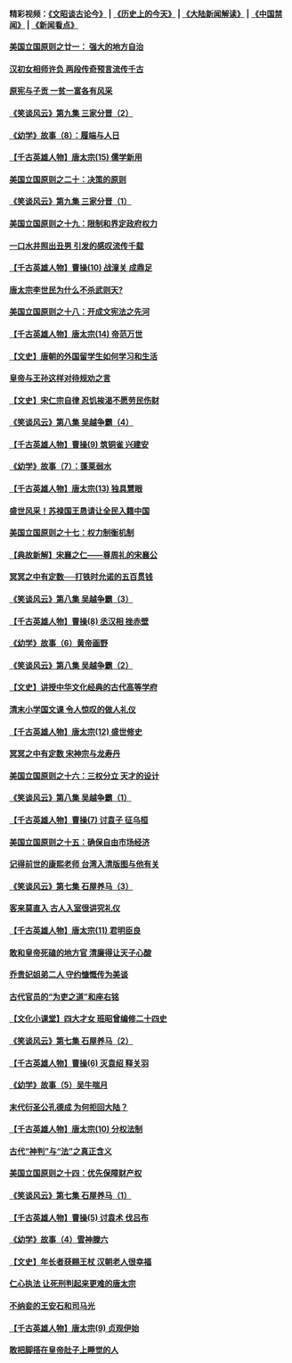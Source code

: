#### 精彩视频：[《文昭谈古论今》](http://45.76.195.252/wenzhao) | [《历史上的今天》](http://45.76.195.252/today-in-history) | [《大陆新闻解读》](http://45.76.195.252/ntdtv-comedy) | [《中国禁闻》](http://45.76.195.252/ntdtv-news) | [《新闻看点》](http://45.76.195.252/news-insight) 

 #### [美国立国原则之廿一： 强大的地方自治](../pages/nsc975/n11036069.md?t=02140937) 

#### [汉初女相师许负 两段传奇预言流传千古](../pages/nsc975/n11035453.md?t=02140937) 

#### [原宪与子贡 一贫一富各有风采](../pages/nsc975/n11013094.md?t=02140937) 

#### [《笑谈风云》第九集 三家分晋（2）](../pages/nsc975/n11028610.md?t=02140937) 

#### [《幼学》故事（8）：履端与人日](../pages/nsc975/n10990550.md?t=02140937) 

#### [【千古英雄人物】唐太宗(15) 儒学新用](../pages/nsc975/n8046225.md?t=02140937) 

#### [美国立国原则之二十：决策的原则](../pages/nsc975/n11034691.md?t=02140937) 

#### [《笑谈风云》第九集 三家分晋（1）](../pages/nsc975/n11028591.md?t=02140937) 

#### [美国立国原则之十九：限制和界定政府权力](../pages/nsc975/n11023895.md?t=02140937) 

#### [一口水井照出丑男 引发的感叹流传千载](../pages/nsc975/n11004598.md?t=02140937) 

#### [【千古英雄人物】曹操(10) 战潼关 成鼎足](../pages/nsc975/n7779963.md?t=02140937) 

#### [唐太宗李世民为什么不杀武则天?](../pages/nsc975/n11034040.md?t=02140937) 

#### [美国立国原则之十八：开成文宪法之先河](../pages/nsc975/n11008526.md?t=02140937) 

#### [【千古英雄人物】唐太宗(14) 帝范万世](../pages/nsc975/n8034234.md?t=02140937) 

#### [【文史】唐朝的外国留学生如何学习和生活](../pages/nsc975/n11010825.md?t=02140937) 

#### [皇帝与王孙这样对待规劝之言](../pages/nsc975/n10994666.md?t=02140937) 

#### [【文史】宋仁宗自律 忍饥挨渴不愿劳民伤财](../pages/nsc975/n10997349.md?t=02140937) 

#### [《笑谈风云》第八集 吴越争霸（4）](../pages/nsc975/n11010924.md?t=02140937) 

#### [【千古英雄人物】曹操(9) 筑铜雀 兴建安](../pages/nsc975/n7662497.md?t=02140937) 

#### [《幼学》故事（7）：蓬莱弱水](../pages/nsc975/n10990547.md?t=02140937) 

#### [【千古英雄人物】唐太宗(13) 独具慧眼](../pages/nsc975/n8034179.md?t=02140937) 

#### [盛世风采！苏禄国王恳请让全民入籍中国](../pages/nsc975/n10992284.md?t=02140937) 

#### [美国立国原则之十七：权力制衡机制](../pages/nsc975/n11002624.md?t=02140937) 

#### [【典故新解】宋襄之仁——尊周礼的宋襄公](../pages/nsc975/n11018653.md?t=02140937) 

#### [冥冥之中有定数──打铁时允诺的五百贯钱](../pages/nsc975/n334213.md?t=02140937) 

#### [《笑谈风云》第八集 吴越争霸（3）](../pages/nsc975/n11010889.md?t=02140937) 

#### [【千古英雄人物】曹操(8) 丞汉相 挫赤壁](../pages/nsc975/n7662490.md?t=02140937) 

#### [《幼学》故事（6）黄帝画野](../pages/nsc975/n10990546.md?t=02140937) 

#### [《笑谈风云》第八集 吴越争霸（2）](../pages/nsc975/n10996834.md?t=02140937) 

#### [【文史】讲授中华文化经典的古代高等学府](../pages/nsc975/n11003895.md?t=02140937) 

#### [清末小学国文课 令人惊叹的做人礼仪](../pages/nsc975/n10980226.md?t=02140937) 

#### [【千古英雄人物】唐太宗(12) 盛世修史](../pages/nsc975/n8034115.md?t=02140937) 

#### [冥冥之中有定数 宋神宗与龙寿丹](../pages/nsc975/n11008770.md?t=02140937) 

#### [美国立国原则之十六：三权分立 天才的设计](../pages/nsc975/n10991293.md?t=02140937) 

#### [《笑谈风云》第八集 吴越争霸（1）](../pages/nsc975/n10987751.md?t=02140937) 

#### [【千古英雄人物】曹操(7) 讨袁子 征乌桓](../pages/nsc975/n7662459.md?t=02140937) 

#### [美国立国原则之十五：确保自由市场经济](../pages/nsc975/n10957715.md?t=02140937) 

#### [记得前世的康熙老师 台湾入清版图与他有关](../pages/nsc975/n11004761.md?t=02140937) 

#### [《笑谈风云》第七集 石屋养马（3）](../pages/nsc975/n10964155.md?t=02140937) 

#### [客来莫直入 古人入室很讲究礼仪](../pages/nsc975/n11002636.md?t=02140937) 

#### [【千古英雄人物】唐太宗(11) 君明臣良](../pages/nsc975/n8030388.md?t=02140937) 

#### [敢和皇帝死磕的地方官 清廉得让天子心酸](../pages/nsc975/n10999336.md?t=02140937) 

#### [乔贵妃姐弟二人 守约慷慨传为美谈](../pages/nsc975/n10842491.md?t=02140937) 

#### [古代官员的“为吏之道”和座右铭](../pages/nsc975/n10989890.md?t=02140937) 

#### [【文化小课堂】四大才女 班昭曾编修二十四史](../pages/nsc975/n10996143.md?t=02140937) 

#### [《笑谈风云》第七集 石屋养马（2）](../pages/nsc975/n10964109.md?t=02140937) 

#### [【千古英雄人物】曹操(6) 灭袁绍 释关羽](../pages/nsc975/n7662436.md?t=02140937) 

#### [《幼学》故事（5）吴牛喘月](../pages/nsc975/n10806013.md?t=02140937) 

#### [末代衍圣公孔德成 为何拒回大陆？](../pages/nsc975/n10992548.md?t=02140937) 

#### [【千古英雄人物】唐太宗(10) 分权法制](../pages/nsc975/n8025970.md?t=02140937) 

#### [古代“神判”与“法”之真正含义](../pages/nsc975/n10982291.md?t=02140937) 

#### [美国立国原则之十四：优先保障财产权](../pages/nsc975/n10954086.md?t=02140937) 

#### [《笑谈风云》第七集 石屋养马（1）](../pages/nsc975/n10964072.md?t=02140937) 

#### [【千古英雄人物】曹操(5) 讨袁术 伐吕布](../pages/nsc975/n7637126.md?t=02140937) 

#### [《幼学》故事（4）雪神滕六](../pages/nsc975/n10806012.md?t=02140937) 

#### [【文史】年长者获赐王杖 汉朝老人很幸福](../pages/nsc975/n10980263.md?t=02140937) 

#### [仁心执法 让死刑判起来更难的唐太宗](../pages/nsc975/n10979954.md?t=02140937) 

#### [不纳妾的王安石和司马光](../pages/nsc975/n2647438.md?t=02140937) 

#### [【千古英雄人物】唐太宗(9) 贞观伊始](../pages/nsc975/n8022938.md?t=02140937) 

#### [敢把脚搭在皇帝肚子上睡觉的人](../pages/nsc975/n10975530.md?t=02140937) 

